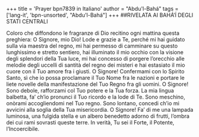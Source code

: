 +++
title = 'Prayer bpn7839 in Italiano'
author = "Abdu'l-Bahá"
tags = ['lang-it', 'bpn-unsorted', "Abdu'l-Bahá"]
+++
##RIVELATA AI BAHÁ’Í DEGLI STATI CENTRALI

Coloro che diffondono le fragranze di Dio recitino ogni mattina questa preghiera:
O Signore, mio Dio! Lode e grazie a Te, perché mi hai guidato sulla via maestra del regno, mi hai permesso di camminare su questo lunghissimo e stretto sentiero, hai illuminato il mio occhio con la visione degli splendori della Tua luce, mi hai concesso di porgere l’orecchio alle melodie degli uccelli di santità del regno dei misteri e hai estasiato il mio cuore con il Tuo amore fra i giusti.
O Signore! Confermami con lo Spirito Santo, sì che io possa proclamare il Tuo Nome fra le nazioni e portare le liete novelle della manifestazione del Tuo Regno fra gli uomini.
O Signore! Sono debole, rafforzami col Tuo potere e la Tua forza. La mia lingua balbetta, fa’ ch’io pronunci il Tuo ricordo e la lode di Te. Sono meschino, onòrami accogliendomi nel Tuo regno. Sono lontano, concedi ch’io mi avvicini alla soglia della Tua misericordia. O Signore! Fa’ di me una lampada luminosa, una fulgida stella e un albero benedetto adorno di frutti, l’ombra dei cui rami sovrasti queste terre. In verità, Tu sei il Forte, il Potente, l’Incoercibile.
